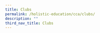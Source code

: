 ```yaml
---
title: Clubs
permalink: /holistic-education/cca/clubs/
description: ""
third_nav_title: Clubs
---
```

